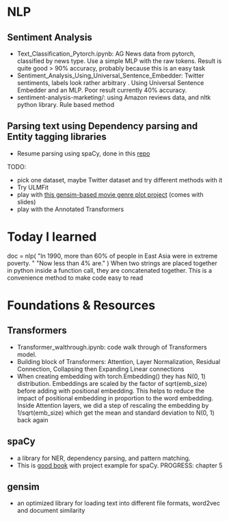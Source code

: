 # NLP

## Sentiment Analysis

- Text_Classification_Pytorch.ipynb: AG News data from pytorch, classified by news type. Use a simple MLP with the raw tokens. Result is quite good > 90% accuracy, probably because this is an easy task
- Sentiment_Analysis_Using_Universal_Sentence_Embedder: Twitter sentiments, labels look rather arbitrary . Using Universal Sentence Embedder and an MLP. Poor result currently 40% accuracy.
- sentiment-analysis-marketing/: using Amazon reviews data, and nltk python library. Rule based method

## Parsing text using Dependency parsing and Entity tagging libraries

- Resume parsing using spaCy, done in this [repo](https://github.com/hangjoni/resume-parsing)

TODO:

- pick one dataset, maybe Twitter dataset and try different methods with it
- Try ULMFit
- play with [this gensim-based movie genre plot project](https://github.com/RaRe-Technologies/movie-plots-by-genre) (comes with slides)
- play with the Annotated Transformers

# Today I learned

doc = nlp(
"In 1990, more than 60% of people in East Asia were in extreme poverty. "
"Now less than 4% are."
)
When two strings are placed together in python inside a function call, they are concatenated together. This is a convenience method to make code easy to read

# Foundations & Resources

## Transformers

- Transformer_walthrough.ipynb: code walk through of Transformers model.
- Building block of Transformers: Attention, Layer Normalization, Residual Connection, Collapsing then Expanding Linear connections
- When creating embedding with torch.Embedding() they has N(0, 1) distribution. Embeddings are scaled by the factor of sqrt(emb_size) before adding with positional embedding. This helps to reduce the impact of positional embedding in proportion to the word embedding. Inside Attention layers, we did a step of rescaling the embedding by 1/sqrt(emb_size) which get the mean and standard deviation to N(0, 1) back again

## spaCy

- a library for NER, dependency parsing, and pattern matching.
- This is [good book](http://spacy.pythonhumanities.com/02_01_entityruler.html) with project example for spaCy. PROGRESS: chapter 5

## gensim

- an optimized library for loading text into different file formats, word2vec and document similarity
